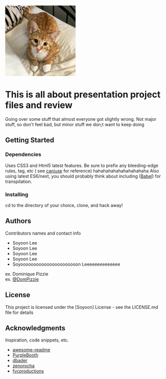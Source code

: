 ![GitHub Logo](/images/cat.jpeg)

# This is all about presentation project files and review

Going over some stuff that almost everyone got slightly wrong. Not major stuff, so don't feel bad,
but minor stuff we don;t want to keep doing


## Getting Started


### Dependencies

Uses CSS3 and Html5 latest features. Be sure to prefix any bleeding-edge rules, tag, etc ( see [caniuse](https://caniuse.com/) for reference) hahahahahahahahahahaha
Also using latest ES6/next, you should probably think about including ([Babel](https://babeljs.io/)) for transpilation.

### Installing

cd to the directory of your choice, clone, and hack away!


## Authors

Contributors names and contact info

* Soyoon Lee
* Soyoon Lee
* Soyoon Lee
* Soyoon Lee
* Soyoooooooooooooooooooooon Leeeeeeeeeeeeee

ex. Dominique Pizzie  
ex. [@DomPizzie](https://twitter.com/dompizzie)


## License

This project is licensed under the [Soyoon] License - see the LICENSE.md file for details

## Acknowledgments

Inspiration, code snippets, etc.
* [awesome-readme](https://github.com/matiassingers/awesome-readme)
* [PurpleBooth](https://gist.github.com/PurpleBooth/109311bb0361f32d87a2)
* [dbader](https://github.com/dbader/readme-template)
* [zenorocha](https://gist.github.com/zenorocha/4526327)
* [fvcproductions](https://gist.github.com/fvcproductions/1bfc2d4aecb01a834b46)